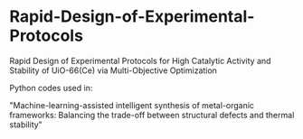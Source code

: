 # Rapid-Design-of-Experimental-Protocols
Rapid Design of Experimental Protocols for High Catalytic Activity and Stability of UiO-66(Ce) via Multi-Objective Optimization


Python codes used in:

"Machine-learning-assisted intelligent synthesis of metal-organic frameworks: Balancing the trade-off between structural defects and thermal stability"
